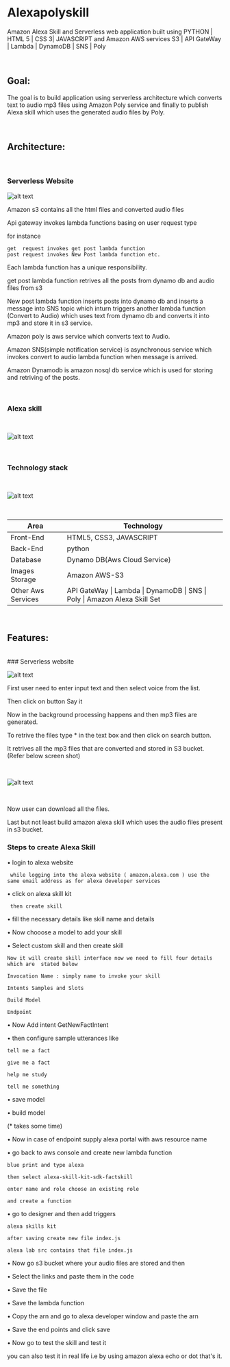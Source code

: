 # Alexapolyskill

 Amazon Alexa Skill and Serverless web application built using PYTHON | HTML 5 |  CSS 3| JAVASCRIPT and Amazon AWS services  S3 | API GateWay | Lambda | DynamoDB | SNS | Poly 

</br>

## Goal:

The goal is to build application using serverless architecture which converts text to audio mp3 files using Amazon Poly service and finally to publish Alexa skill which uses the generated audio files by Poly. 

</br>

## Architecture:

</br>

### Serverless Website

![alt text](https://github.com/RepakaRamateja/Alexapolyskill/blob/master/images/Architecure.png)


Amazon s3 contains all the html files and converted audio files

Api gateway invokes lambda functions basing on user request type 

for instance 

    get  request invokes get post lambda function
    post request invokes New Post lambda function etc.


Each lambda function has a unique responsibility.

get post lambda function retrives all the posts from dynamo db and audio files from s3

New post lambda function inserts posts into dynamo db and inserts a message into SNS topic which inturn triggers another lambda function
(Convert to Audio) which uses text from dynamo db and converts it into mp3 and store it in s3 service.

Amazon poly is aws service which converts text to Audio.

Amazon SNS(simple notification service) is asynchronous service which invokes convert to audio lambda function when message is arrived.

Amazon Dynamodb is amazon nosql db service which is used for storing  and retriving of the posts.

</br>

### Alexa skill

</br>

![alt text](https://github.com/RepakaRamateja/Alexapolyskill/blob/master/images/skillarch.png)


</br>

### Technology stack

</br>

![alt text](https://github.com/RepakaRamateja/Alexapolyskill/blob/master/images/stack.png)

</br>

<table>
<thead>
<tr>
<th>Area</th>
<th>Technology</th>
</tr>
</thead>
<tbody>
	<tr>
		<td>Front-End</td>
		<td>HTML5, CSS3, JAVASCRIPT</td>
	</tr>
	<tr>
		<td>Back-End</td>
		<td>python</td>
	</tr>
	<tr>
		<td>Database</td>
		<td>Dynamo DB(Aws Cloud Service)</td>
	</tr>
  <tr>
		<td>Images Storage</td>
		<td>Amazon AWS-S3</td>
	</tr>
    <tr>
		<td>Other Aws Services</td>
		<td>API GateWay | Lambda | DynamoDB | SNS | Poly | Amazon Alexa Skill Set</td>
	</tr>
</tbody>
</table>

</br>



## Features:
</br>
### Serverless website

![alt text](https://github.com/RepakaRamateja/Alexapolyskill/blob/master/images/overview.png)

  First user need to enter input text and then select voice from the list.

  Then click on button Say it

  Now in the background processing happens and then mp3 files are generated.

  To retrive the files type * in the text box and then click on search button.

  It retrives all the mp3 files that are converted and stored in S3 bucket. (Refer below screen shot)

</br>

![alt text](https://github.com/RepakaRamateja/Alexapolyskill/blob/master/images/files.png)

</br>

  Now user can download all the files.


Last but not least build  amazon alexa skill which uses the audio files present in s3 bucket. 


### Steps to create Alexa Skill 

• login to alexa website

     while logging into the alexa website ( amazon.alexa.com ) use the same email address as for alexa developer services

• click on alexa skill kit

     then create skill

• fill the necessary details like skill name and details

•  Now chooose a model to add your skill

•  Select custom skill and then create skill

    Now it will create skill interface now we need to fill four details which are  stated below

    Invocation Name : simply name to invoke your skill

    Intents Samples and Slots

    Build Model

    Endpoint

•  Now Add intent GetNewFactIntent  

•  then configure sample utterances like 

    tell me a fact

	give me a fact

    help me study

    tell me something


• save model

• build model  

  (* takes some time)

• Now in case of endpoint supply alexa portal with aws resource name

• go back to aws console and create new lambda function

    blue print and type alexa

    then select alexa-skill-kit-sdk-factskill

    enter name and role choose an existing role

    and create a function

• go to designer and then add triggers

    alexa skills kit

    after saving create new file index.js

    alexa lab src contains that file index.js

• Now go s3 bucket where your audio files are stored and then 

• Select the links and paste them in the code 

• Save the file 

• Save the lambda function

• Copy the arn and go to alexa developer window and paste the arn 

• Save the end points and click save 

• Now go to test the skill and test it 

you can also test it in real life i.e by using amazon alexa echo or dot that's it.
  






  

  
